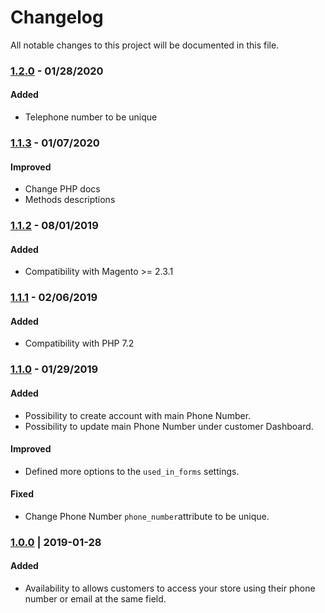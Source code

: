 # Changelog
All notable changes to this project will be documented in this file.

### [1.2.0](https://github.com/magestat/magento2-sign-in-with-phone-number/releases/tag/1.2.0) - 01/28/2020
#### Added
- Telephone number to be unique

### [1.1.3](https://github.com/magestat/magento2-sign-in-with-phone-number/releases/tag/1.1.3) - 01/07/2020
#### Improved
- Change PHP docs
- Methods descriptions

### [1.1.2](https://github.com/magestat/magento2-sign-in-with-phone-number/releases/tag/1.1.2) - 08/01/2019
#### Added
- Compatibility with Magento >= 2.3.1


### [1.1.1](https://github.com/magestat/magento2-sign-in-with-phone-number/releases/tag/1.1.1) - 02/06/2019
#### Added
- Compatibility with PHP 7.2


### [1.1.0](https://github.com/magestat/magento2-sign-in-with-phone-number/releases/tag/1.1.0) - 01/29/2019
#### Added
- Possibility to create account with main Phone Number.
- Possibility to update main Phone Number under customer Dashboard.

#### Improved
- Defined more options to the `used_in_forms` settings.

#### Fixed
- Change Phone Number `phone_number`attribute to be unique.


### [1.0.0](https://github.com/magestat/magento2-sign-in-with-phone-number/releases/tag/1.0.0) | 2019-01-28
#### Added
- Availability to allows customers to access your store using their phone number or email at the same field.
